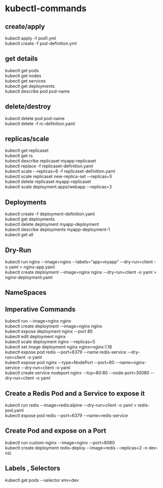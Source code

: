 # kubectl-commands


## create/apply

kubectl apply -f pod1.yml \
kubectl create -f pod-definition.yml

## get details
kubectl get pods \
kubectl get nodes \
kubectl get services \
kubectl get deployments \
kubectl describe pod pod-name 
## delete/destroy
kubectl delete pod pod-name\
kubectl delete -f rc-definition.yaml
## replicas/scale
kubectl get replicaset\
kubectl get rs\
kubectl describe replicaset myapp-replicaset\
kubectl replace -f replicaset-definition.yaml\
kubectl scale --replicas=6 -f replicaset-definition.yaml\
kubectl scale replicaset new-replica-set --replicas=5\
kubectl delete replicaset myapp-replicaset\
kubectl scale deployment.apps/webapp --replicas=3
## Deployments
kubectl create -f deployment-definition.yaml\
kubectl get deployments\
kubectl delete deployment myapp-deployment\
kubectl describe deployments myapp-deployment-1\
kubectl get all
## Dry-Run
kubectl run nginx --image=nginx --labels="app=myapp" --dry-run=client -o yaml > nginx-app.yaml\
kubectl create deployment --image=nginx nginx --dry-run=client -o yaml > nginx-deployment.yaml
## NameSpaces

## Imperative Commands
kubectl run --image=nginx nginx\
kubectl create deployment --image=nginx nginx\
kubectl expose deployment nginx --port 80\
kubectl edit deployment nginx\
kubectl scale deployment nginx --replicas=5\
kubectl set image deployment nginx nginx=nginx:1.18\
kubectl expose pod redis --port=6379 --name redis-service --dry-run=client -o yaml\
kubectl expose pod nginx --type=NodePort --port=80 --name=nginx-service --dry-run=client -o yaml\
kubectl create service nodeport nginx --tcp=80:80 --node-port=30080 --dry-run=client -o yaml

## Create a Redis Pod and a Service to expose it
kubectl run redis --image=redis:alpine --dry-run=client -o yaml > redis-pod.yaml\
kubectl expose pod redis --port=6379 --name=redis-service

## Create Pod and expose on a Port
kubectl run custom-nginx --image=nginx --port=8080\
kubectl create deployment redis-deploy --image=redis --replicas=2 -n dev-ns\

## Labels , Selectors
kubectl get pods --selector env=dev



